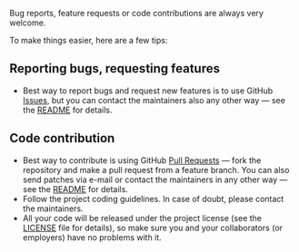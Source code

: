 Bug reports, feature requests or code contributions are always very welcome.

To make things easier, here are a few tips:

Reporting bugs, requesting features
-----------------------------------

-   Best way to report bugs and request new features is to use GitHub
    [Issues](https://github.com/epfl-lasa/iiwa_ros/issues), but you can contact the maintainers also any other way — see the [README](README.md) for details.

Code contribution
-----------------

-   Best way to contribute is using GitHub [Pull Requests](https://github.com/epfl-lasa/iiwa_ros/pulls)
    — fork the repository and make a pull request from a feature branch. You can also send patches via e-mail or contact the maintainers in any other way — see the [README](README.md) for details.
-   Follow the project coding guidelines. In case of doubt, please contact the maintainers.
-   All your code will be released under the project license (see the [LICENSE](LICENSE) file for details), so make sure you and your collaborators (or employers) have no problems with it.